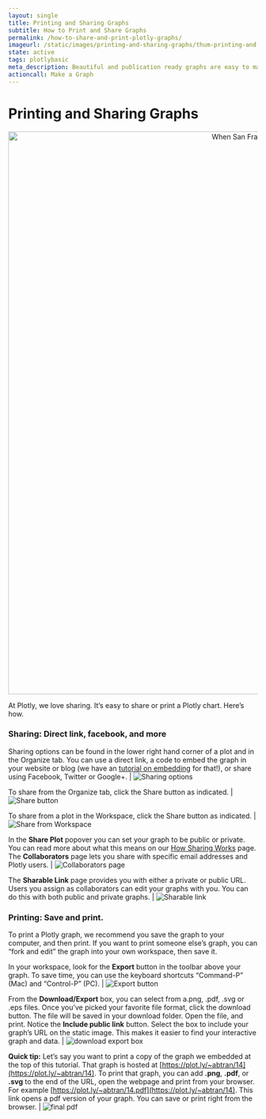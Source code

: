 ```yaml
---
layout: single
title: Printing and Sharing Graphs
subtitle: How to Print and Share Graphs
permalink: /how-to-share-and-print-plotly-graphs/
imageurl: /static/images/printing-and-sharing-graphs/thum-printing-and-sharing-graphs.png
state: active
tags: plotlybasic
meta_description: Beautiful and publication ready graphs are easy to make, share, and print with Plotly. A step-by-step tutorial of how to save, download, and share Plotly graphs.
actioncall: Make a Graph
---
```


# Printing and Sharing Graphs

<div>
    <a href="https://plot.ly/~abtran/14/" target="_blank" title="When San Francisco Meetup Groups were formed" style="display: block; text-align: center;"><img src="https://plot.ly/~abtran/14.png" alt="When San Francisco Meetup Groups were formed" style="max-width: 100%;width: 1137px;"  width="1137" onerror="this.onerror=null;this.src='https://plot.ly/404.png';" /></a>
    <script data-plotly="abtran:14" src="https://plot.ly/embed.js" async></script>
</div>

At Plotly, we love sharing. It’s easy to share or print a Plotly chart. Here’s how.

### Sharing: Direct link, facebook, and more

Sharing options can be found in the lower right hand corner of a plot and in the Organize tab. You can use a direct link, a code to embed the graph in your website or blog (we have an <a href="https://plot.ly/embed/">tutorial on embedding</a> for that!), or share using Facebook, Twitter or Google+. | ![Sharing options](/static/images/printing-and-sharing-graphs/sharing-options.png)

To share from the Organize tab, click the Share button as indicated. | ![Share button](/static/images/printing-and-sharing-graphs/share-button.png)

To share from a plot in the Workspace, click the Share button as indicated. | ![Share from Workspace](/static/images/printing-and-sharing-graphs/sharing-from-workspace.png)

In the **Share Plot** popover you can set your graph to be public or private. You can read more about what this means on our <a href="http://help.plot.ly/how-sharing-works-in-plotly/">How Sharing Works</a> page. The **Collaborators** page lets you share with specific email addresses and Plotly users. | ![Collaborators page](/static/images/printing-and-sharing-graphs/collaborators.png)

The **Sharable Link** page provides you with either a private or public URL. Users you assign as collaborators can edit your graphs with you. You can do this with both public and private graphs. | ![Sharable link](/static/images/printing-and-sharing-graphs/sharable-link.png)

### Printing: Save and print.

To print a Plotly graph, we recommend you save the graph to your computer, and then print. If you want to print someone else’s graph, you can “fork and edit” the graph into your own workspace, then save it.

In your workspace, look for the **Export** button in the toolbar above your graph. To save time, you can use the keyboard shortcuts “Command-P” (Mac) and “Control-P” (PC). | ![Export button](/static/images/printing-and-sharing-graphs/export-button.png)

From the **Download/Export** box, you can select from a.png, .pdf, .svg or .eps files. Once you’ve picked your favorite file format, click the download button. The file will be saved in your download folder. Open the file, and print. Notice the **Include public link** button. Select the box to include your graph&#8217;s URL on the static image. This makes it easier to find your interactive graph and data. | ![download export box](/static/images/printing-and-sharing-graphs/download-export.png)

**Quick tip:** Let’s say you want to print a copy of the graph we embedded at the top of this tutorial. That graph is hosted at [https://plot.ly/~abtran/14](https://plot.ly/~abtran/14). To print that graph, you can add **.png**, **.pdf**, or **.svg** to the end of the URL, open the webpage and print from your browser. For example [https://plot.ly/~abtran/14.pdf](https://plot.ly/~abtran/14). This link opens a pdf version of your graph. You can save or print right from the browser.  | ![final pdf](/static/images/printing-and-sharing-graphs/final-pdf.png)
